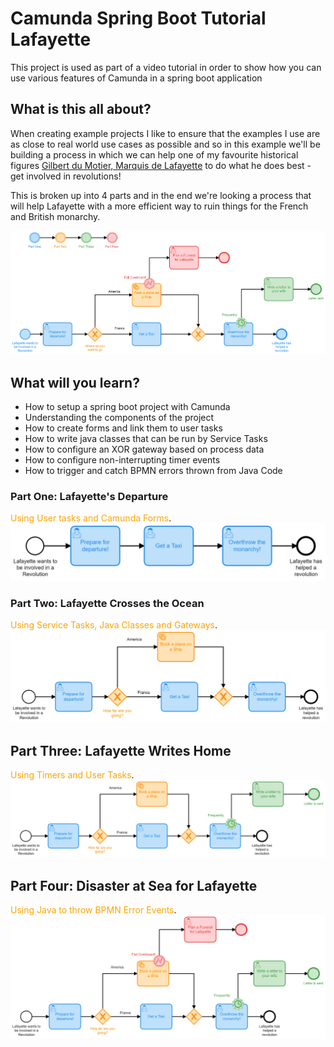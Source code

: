 # Camunda Spring Boot Tutorial Lafayette
This project is used as part of a video tutorial in order to show how you can use various features of Camunda in a spring boot application

## What is this all about?
When creating example projects I like to ensure that the examples I use are as close to real world use cases as possible and so in this example we'll be building a process in which we can help one of my favourite historical figures [Gilbert du Motier, Marquis de Lafayette](https://en.wikipedia.org/wiki/Gilbert_du_Motier,_Marquis_de_Lafayette) to do what he does best - get involved in revolutions! 

This is broken up into 4 parts and in the end we're looking a process that will help Lafayette with a more efficient way to ruin things for the French and British monarchy. 

![process](./src/main/resources/images/laffProcessDiagram.png)

## What will you learn?
* How to setup a spring boot project with Camunda
* Understanding the components of the project
* How to create forms and link them to user tasks
* How to write java classes that can be run by Service Tasks
* How to configure an XOR gateway based on process data
* How to configure non-interrupting timer events
* How to trigger and catch BPMN errors thrown from Java Code


### Part One: Lafayette's Departure 
<span style="color:Orange">Using User tasks and Camunda Forms</span>.
![LafayetteV1](./src/main/resources/images/LafayetteV1.png)


### Part Two: Lafayette Crosses the Ocean 
<span style="color:Orange">Using Service Tasks, Java Classes and Gateways</span>.
![LafayetteV2](./src/main/resources/images/LafayetteV2.png)


## Part Three: Lafayette Writes Home
<span style="color:Orange">Using Timers and User Tasks</span>.
![LafayetteV3](./src/main/resources/images/LafayetteV3.png)

## Part Four: Disaster at Sea for Lafayette
<span style="color:Orange">Using Java to throw BPMN Error Events</span>.
![LafayetteV4](./src/main/resources/images/LafayetteV4.png)